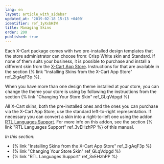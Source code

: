 ```yaml
---
lang: en
layout: article_with_sidebar
updated_at: '2019-02-18 15:13 +0400'
identifier: ref_1yXxbHIW
title: Managing Skins
order: 200
published: true
---
```

Each X-Cart package comes with two pre-installed design templates that the store administrator can choose from: Crisp White skin and Standard. If none of them suits your business, it is possible to purchase and install a different skin from the [X-Cart App Store](https://market.x-cart.com/ecommerce-templates/). 
Instructions for that are available in the section {% link "Installing Skins from the X-Cart App Store" ref_2lgAqF3p %}.

When you have more than one design theme installed at your store, you can change the theme your store is using by following the instructions from the section {% link "Changing Your Store Skin" ref_GLqVdpgd %}

All X-Cart skins, both the pre-installed ones and the ones you can purchase via the X-Cart App Store, use the standard left-to-right representation. If necessary you can convert a skin into a right-to-left one using the addon [RTL Languages Support](https://market.x-cart.com/addons/standard-rtl-skin.html). For more info on this addon, see the section {% link "RTL Languages Support" ref_3vEHzhPP %} of this manual.

_In this section:_

*  {% link "Installing Skins from the X-Cart App Store" ref_2lgAqF3p %}
*  {% link "Changing Your Store Skin" ref_GLqVdpgd %}
*  {% link "RTL Languages Support" ref_3vEHzhPP %}
